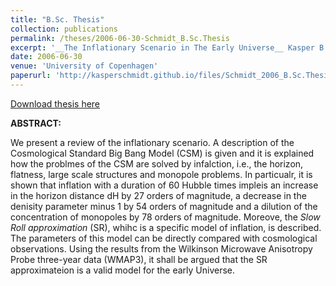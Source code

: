 ```yaml
---
title: "B.Sc. Thesis"
collection: publications
permalink: /theses/2006-06-30-Schmidt_B.Sc.Thesis
excerpt: '__The Inflationary Scenario in The Early Universe__ Kasper B. Schmidt & Juliane M. Møller (2006)'
date: 2006-06-30
venue: 'University of Copenhagen'
paperurl: 'http://kasperschmidt.github.io/files/Schmidt_2006_B.Sc.Thesis.pdf'
---
```


[Download thesis here](http://kasperschmidt.github.io/files/Schmidt_2006_B.Sc.Thesis.pdf)

__ABSTRACT:__

We present a review of the inflationary scenario. A description of the Cosmological Standard Big Bang Model (CSM) is given and it is explained how the problmes of the CSM are solved by infalction, i.e., the horizon, flatness, large scale structures and monopole problems. In particualr, it is shown that inflation with a duration of 60 Hubble times impleis an increase in the horizon distance dH by 27 orders of magnitude, a decrease in the denisity parameter minus 1 by 54 orders of magnitude and a dilution of the concentration of monopoles by 78 orders of magnitude. Moreove, the *Slow Roll approximation* (SR), whihc is a specific model of inflation, is described. The parameters of this model can be directly compared with cosmological observations. Using the results from the Wilkinson Microwave Anisotropy Probe three-year data (WMAP3), it shall be argued that the SR approximateion is a valid model for the early Universe. 